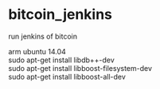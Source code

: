 bitcoin_jenkins
===============

run jenkins of bitcoin



arm ubuntu 14.04  
sudo apt-get install libdb++-dev  
sudo apt-get install libboost-filesystem-dev  
sudo apt-get install libboost-all-dev
